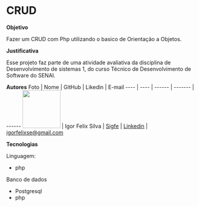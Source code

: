 # CRUD


**Objetivo**

Fazer um CRUD com Php utilizando o basico de Orientação a Objetos.

**Justificativa**

Esse projeto faz parte de uma atividade avaliativa da disciplina de Desenvolvimento de sistemas 1, do curso Técnico de Desenvolvimento de Software do SENAI.

**Autores**
Foto | Nome | GitHub | Likedin | E-mail
---- | ---- | ------ | ------- | ------
<img src="C:\Users\killu\OneDrive\Imagens\Imagens da Câmera" width="100px"> | Igor Felix Silva | [Sigfe](https://github.com/Sigfe/CRUD.git) | [Linkedin](https://www.linkedin.com/in/igor-silva-4a42981ab/) | igorfelixse@gmail.com

**Tecnologias**

Linguagem:

- php

Banco de dados

- Postgresql
- php